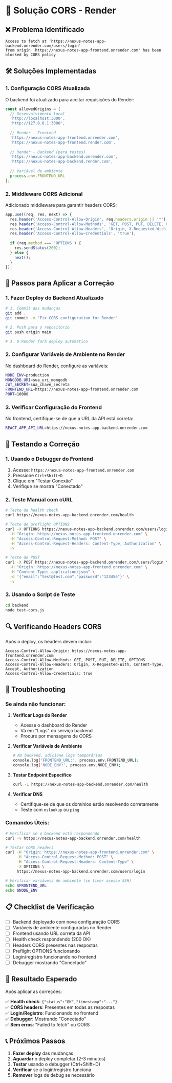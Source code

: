 # 🔧 Solução CORS - Render

## ❌ Problema Identificado

```
Access to fetch at 'https://nexus-notes-app-backend.onrender.com/users/login' 
from origin 'https://nexus-notes-app-frontend.onrender.com' has been blocked by CORS policy
```

## 🛠️ Soluções Implementadas

### 1. **Configuração CORS Atualizada**

O backend foi atualizado para aceitar requisições do Render:

```typescript
const allowedOrigins = [
  // Desenvolvimento local
  'http://localhost:3000',
  'http://127.0.0.1:3000',
  
  // Render - Frontend
  'https://nexus-notes-app-frontend.onrender.com',
  'https://nexus-notes-app-frontend.render.com',
  
  // Render - Backend (para testes)
  'https://nexus-notes-app-backend.onrender.com',
  'https://nexus-notes-app-backend.render.com',
  
  // Variável de ambiente
  process.env.FRONTEND_URL
];
```

### 2. **Middleware CORS Adicional**

Adicionado middleware para garantir headers CORS:

```typescript
app.use((req, res, next) => {
  res.header('Access-Control-Allow-Origin', req.headers.origin || '*');
  res.header('Access-Control-Allow-Methods', 'GET, POST, PUT, DELETE, OPTIONS');
  res.header('Access-Control-Allow-Headers', 'Origin, X-Requested-With, Content-Type, Accept, Authorization');
  res.header('Access-Control-Allow-Credentials', 'true');
  
  if (req.method === 'OPTIONS') {
    res.sendStatus(200);
  } else {
    next();
  }
});
```

## 🚀 Passos para Aplicar a Correção

### 1. **Fazer Deploy do Backend Atualizado**

```bash
# 1. Commit das mudanças
git add .
git commit -m "Fix CORS configuration for Render"

# 2. Push para o repositório
git push origin main

# 3. O Render fará deploy automático
```

### 2. **Configurar Variáveis de Ambiente no Render**

No dashboard do Render, configure as variáveis:

```bash
NODE_ENV=production
MONGODB_URI=sua_uri_mongodb
JWT_SECRET=sua_chave_secreta
FRONTEND_URL=https://nexus-notes-app-frontend.onrender.com
PORT=10000
```

### 3. **Verificar Configuração do Frontend**

No frontend, certifique-se de que a URL da API está correta:

```bash
REACT_APP_API_URL=https://nexus-notes-app-backend.onrender.com
```

## 🧪 Testando a Correção

### 1. **Usando o Debugger do Frontend**

1. Acesse: `https://nexus-notes-app-frontend.onrender.com`
2. Pressione `Ctrl+Shift+D`
3. Clique em "Testar Conexão"
4. Verifique se mostra "Conectado"

### 2. **Teste Manual com cURL**

```bash
# Teste de health check
curl https://nexus-notes-app-backend.onrender.com/health

# Teste de preflight OPTIONS
curl -X OPTIONS https://nexus-notes-app-backend.onrender.com/users/login \
  -H "Origin: https://nexus-notes-app-frontend.onrender.com" \
  -H "Access-Control-Request-Method: POST" \
  -H "Access-Control-Request-Headers: Content-Type, Authorization" \
  -v

# Teste de POST
curl -X POST https://nexus-notes-app-backend.onrender.com/users/login \
  -H "Origin: https://nexus-notes-app-frontend.onrender.com" \
  -H "Content-Type: application/json" \
  -d '{"email":"test@test.com","password":"123456"}' \
  -v
```

### 3. **Usando o Script de Teste**

```bash
cd backend
node test-cors.js
```

## 🔍 Verificando Headers CORS

Após o deploy, os headers devem incluir:

```
Access-Control-Allow-Origin: https://nexus-notes-app-frontend.onrender.com
Access-Control-Allow-Methods: GET, POST, PUT, DELETE, OPTIONS
Access-Control-Allow-Headers: Origin, X-Requested-With, Content-Type, Accept, Authorization
Access-Control-Allow-Credentials: true
```

## 🚨 Troubleshooting

### Se ainda não funcionar:

1. **Verificar Logs do Render**
   - Acesse o dashboard do Render
   - Vá em "Logs" do serviço backend
   - Procure por mensagens de CORS

2. **Verificar Variáveis de Ambiente**
   ```bash
   # No backend, adicione logs temporários
   console.log('FRONTEND_URL:', process.env.FRONTEND_URL);
   console.log('NODE_ENV:', process.env.NODE_ENV);
   ```

3. **Testar Endpoint Específico**
   ```bash
   curl -I https://nexus-notes-app-backend.onrender.com/health
   ```

4. **Verificar DNS**
   - Certifique-se de que os domínios estão resolvendo corretamente
   - Teste com `nslookup` ou `ping`

### Comandos Úteis:

```bash
# Verificar se o backend está respondendo
curl -v https://nexus-notes-app-backend.onrender.com/health

# Testar CORS headers
curl -H "Origin: https://nexus-notes-app-frontend.onrender.com" \
     -H "Access-Control-Request-Method: POST" \
     -H "Access-Control-Request-Headers: Content-Type" \
     -X OPTIONS \
     https://nexus-notes-app-backend.onrender.com/users/login

# Verificar variáveis de ambiente (se tiver acesso SSH)
echo $FRONTEND_URL
echo $NODE_ENV
```

## 📋 Checklist de Verificação

- [ ] Backend deployado com nova configuração CORS
- [ ] Variáveis de ambiente configuradas no Render
- [ ] Frontend usando URL correta da API
- [ ] Health check respondendo (200 OK)
- [ ] Headers CORS presentes nas respostas
- [ ] Preflight OPTIONS funcionando
- [ ] Login/registro funcionando no frontend
- [ ] Debugger mostrando "Conectado"

## 🎯 Resultado Esperado

Após aplicar as correções:

✅ **Health check**: `{"status":"OK","timestamp":"..."}`  
✅ **CORS headers**: Presentes em todas as respostas  
✅ **Login/Registro**: Funcionando no frontend  
✅ **Debugger**: Mostrando "Conectado"  
✅ **Sem erros**: "Failed to fetch" ou CORS  

## 📞 Próximos Passos

1. **Fazer deploy** das mudanças
2. **Aguardar** o deploy completar (2-3 minutos)
3. **Testar** usando o debugger (Ctrl+Shift+D)
4. **Verificar** se o login/registro funciona
5. **Remover** logs de debug se necessário 